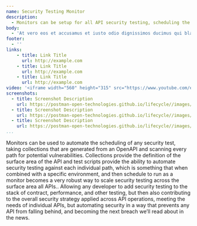 ```yaml
---
name: Security Testing Monitor
description: 
  - Monitors can be setup for all API security testing, scheduling the run of security tests when needed, making sure that each individual API is regularly certified as being secured, ensuring that APIs do not become a liability due to changes, but also keeping all APIs compliant with the latest level of security testing that is occurring across an entire organization.
body:
  - 'At vero eos et accusamus et iusto odio dignissimos ducimus qui blanditiis praesentium voluptatum deleniti atque corrupti quos dolores et quas molestias excepturi sint occaecati cupiditate non provident, similique sunt in culpa qui officia deserunt mollitia animi, id est laborum et dolorum fuga. Et harum quidem rerum facilis est et expedita distinctio. Nam libero tempore, cum soluta nobis est eligendi optio cumque nihil impedit quo minus id quod maxime placeat facere possimus, omnis voluptas assumenda est, omnis dolor repellendus. Temporibus autem quibusdam et aut officiis debitis aut rerum necessitatibus saepe eveniet ut et voluptates repudiandae sint et molestiae non recusandae. Itaque earum rerum hic tenetur a sapiente delectus, ut aut reiciendis voluptatibus maiores alias consequatur aut perferendis doloribus asperiores repellat.'
footer:
  - ''  
links:
    - title: Link Title
      url: http://example.com
    - title: Link Title
      url: http://example.com
    - title: Link Title
      url: http://example.com            
video: '<iframe width="560" height="315" src="https://www.youtube.com/embed/7F3f4WOFs38" title="YouTube video player" frameborder="0" allow="accelerometer; autoplay; clipboard-write; encrypted-media; gyroscope; picture-in-picture" allowfullscreen></iframe>'
screenshots:
  - title: Screenshot Description
    url: https://postman-open-technologies.github.io/lifecycle//images/postman-screenshot.png          
  - title: Screenshot Description
    url: https://postman-open-technologies.github.io/lifecycle//images/postman-screenshot.png  
  - title: Screenshot Description
    url: https://postman-open-technologies.github.io/lifecycle//images/postman-screenshot.png   
...
```

Monitors can be used to automate the scheduling of any security test, taking collections that are generated from an OpenAPI and scanning every path for potential vulnerabilities. Collections provide the definition of the surface area of the API and test scripts provide the ability to automate security testing against each individual path, which is something that when combined with a specific environment, and then schedule to run as a monitor becomes a very robust way to scale security testing across the surface area all APIs.. Allowing any developer to add security testing to the stack of contract, performance, and other testing, but then also contributing to the overall security strategy applied across API operations, meeting the needs of individual APIs, but automating security in a way that prevents any API from falling behind, and becoming the next breach we’ll read about in the news.
